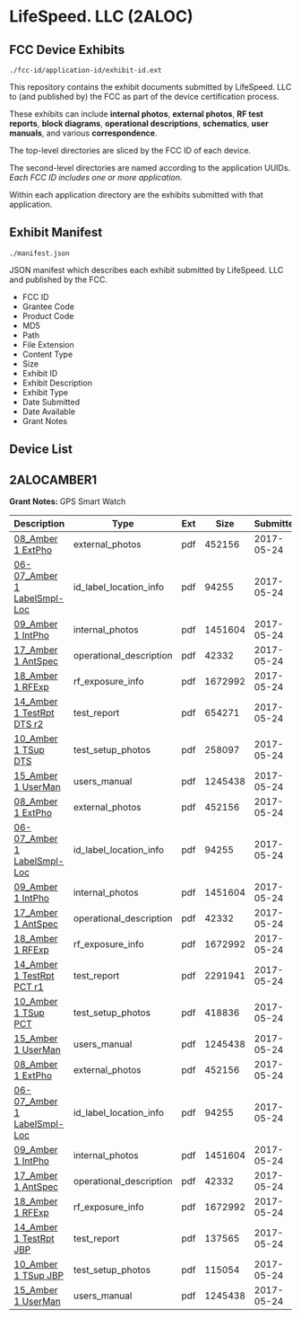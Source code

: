 # LifeSpeed. LLC (2ALOC)
## FCC Device Exhibits

```
./fcc-id/application-id/exhibit-id.ext
```

This repository contains the exhibit documents submitted by LifeSpeed. LLC to (and published by) the FCC as part of the device certification process.

These exhibits can include **internal photos**, **external photos**, **RF test reports**, **block diagrams**, **operational descriptions**, **schematics**, **user manuals**, and various **correspondence**.

The top-level directories are sliced by the FCC ID of each device.

The second-level directories are named according to the application UUIDs. *Each FCC ID includes one or more application.*

Within each application directory are the exhibits submitted with that application. 

## Exhibit Manifest

```
./manifest.json
```

JSON manifest which describes each exhibit submitted by LifeSpeed. LLC and published by the FCC.

- FCC ID
- Grantee Code
- Product Code
- MD5
- Path
- File Extension
- Content Type
- Size
- Exhibit ID
- Exhibit Description
- Exhibit Type
- Date Submitted
- Date Available
- Grant Notes

## Device List
## 2ALOCAMBER1
**Grant Notes:** GPS Smart Watch

| Description | Type | Ext | Size | Submitted | Available |
| ----------- | ---- | --- | ---- | --------- | --------- |
| [08_Amber 1 ExtPho](2ALOCAMBER1/db047f2fb421bf49178af9f8689edc03/3401007.pdf) | external_photos | pdf | 452156 | 2017-05-24 | 2017-05-24 |
| [06-07_Amber 1 LabelSmpl-Loc](2ALOCAMBER1/db047f2fb421bf49178af9f8689edc03/3401006.pdf) | id_label_location_info | pdf | 94255 | 2017-05-24 | 2017-05-24 |
| [09_Amber 1 IntPho](2ALOCAMBER1/db047f2fb421bf49178af9f8689edc03/3401008.pdf) | internal_photos | pdf | 1451604 | 2017-05-24 | 2017-05-24 |
| [17_Amber 1 AntSpec](2ALOCAMBER1/db047f2fb421bf49178af9f8689edc03/3401016.pdf) | operational_description | pdf | 42332 | 2017-05-24 | 2017-05-24 |
| [18_Amber 1 RFExp](2ALOCAMBER1/db047f2fb421bf49178af9f8689edc03/3401017.pdf) | rf_exposure_info | pdf | 1672992 | 2017-05-24 | 2017-05-24 |
| [14_Amber 1 TestRpt DTS r2](2ALOCAMBER1/db047f2fb421bf49178af9f8689edc03/3401013.pdf) | test_report | pdf | 654271 | 2017-05-24 | 2017-05-24 |
| [10_Amber 1 TSup DTS](2ALOCAMBER1/db047f2fb421bf49178af9f8689edc03/3401009.pdf) | test_setup_photos | pdf | 258097 | 2017-05-24 | 2017-05-24 |
| [15_Amber 1 UserMan](2ALOCAMBER1/db047f2fb421bf49178af9f8689edc03/3401014.pdf) | users_manual | pdf | 1245438 | 2017-05-24 | 2017-05-24 |
| [08_Amber 1 ExtPho](2ALOCAMBER1/5c25437195131434a8f7274954056f3f/3401007.pdf) | external_photos | pdf | 452156 | 2017-05-24 | 2017-05-24 |
| [06-07_Amber 1 LabelSmpl-Loc](2ALOCAMBER1/5c25437195131434a8f7274954056f3f/3401006.pdf) | id_label_location_info | pdf | 94255 | 2017-05-24 | 2017-05-24 |
| [09_Amber 1 IntPho](2ALOCAMBER1/5c25437195131434a8f7274954056f3f/3401008.pdf) | internal_photos | pdf | 1451604 | 2017-05-24 | 2017-05-24 |
| [17_Amber 1 AntSpec](2ALOCAMBER1/5c25437195131434a8f7274954056f3f/3401016.pdf) | operational_description | pdf | 42332 | 2017-05-24 | 2017-05-24 |
| [18_Amber 1 RFExp](2ALOCAMBER1/5c25437195131434a8f7274954056f3f/3401017.pdf) | rf_exposure_info | pdf | 1672992 | 2017-05-24 | 2017-05-24 |
| [14_Amber 1 TestRpt PCT r1](2ALOCAMBER1/5c25437195131434a8f7274954056f3f/3401081.pdf) | test_report | pdf | 2291941 | 2017-05-24 | 2017-05-24 |
| [10_Amber 1 TSup PCT](2ALOCAMBER1/5c25437195131434a8f7274954056f3f/3401074.pdf) | test_setup_photos | pdf | 418836 | 2017-05-24 | 2017-05-24 |
| [15_Amber 1 UserMan](2ALOCAMBER1/5c25437195131434a8f7274954056f3f/3401014.pdf) | users_manual | pdf | 1245438 | 2017-05-24 | 2017-05-24 |
| [08_Amber 1 ExtPho](2ALOCAMBER1/2129e64354f13a6a311f67ebc6031e8d/3401007.pdf) | external_photos | pdf | 452156 | 2017-05-24 | 2017-05-24 |
| [06-07_Amber 1 LabelSmpl-Loc](2ALOCAMBER1/2129e64354f13a6a311f67ebc6031e8d/3401006.pdf) | id_label_location_info | pdf | 94255 | 2017-05-24 | 2017-05-24 |
| [09_Amber 1 IntPho](2ALOCAMBER1/2129e64354f13a6a311f67ebc6031e8d/3401008.pdf) | internal_photos | pdf | 1451604 | 2017-05-24 | 2017-05-24 |
| [17_Amber 1 AntSpec](2ALOCAMBER1/2129e64354f13a6a311f67ebc6031e8d/3401016.pdf) | operational_description | pdf | 42332 | 2017-05-24 | 2017-05-24 |
| [18_Amber 1 RFExp](2ALOCAMBER1/2129e64354f13a6a311f67ebc6031e8d/3401017.pdf) | rf_exposure_info | pdf | 1672992 | 2017-05-24 | 2017-05-24 |
| [14_Amber 1 TestRpt JBP](2ALOCAMBER1/2129e64354f13a6a311f67ebc6031e8d/3401043.pdf) | test_report | pdf | 137565 | 2017-05-24 | 2017-05-24 |
| [10_Amber 1 TSup JBP](2ALOCAMBER1/2129e64354f13a6a311f67ebc6031e8d/3401039.pdf) | test_setup_photos | pdf | 115054 | 2017-05-24 | 2017-05-24 |
| [15_Amber 1 UserMan](2ALOCAMBER1/2129e64354f13a6a311f67ebc6031e8d/3401014.pdf) | users_manual | pdf | 1245438 | 2017-05-24 | 2017-05-24 |
